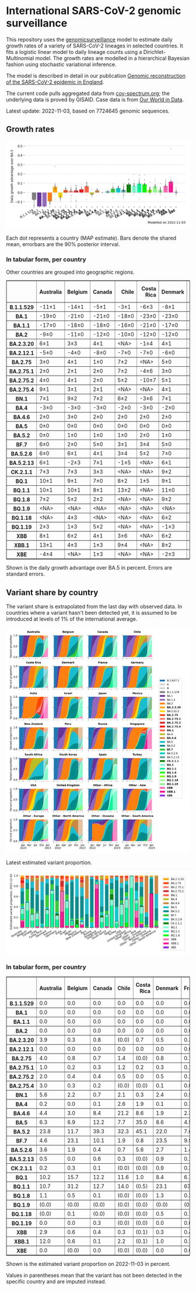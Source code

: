 # International SARS-CoV-2 genomic surveillance

This repository uses the [genomicsurveillance](https://github.com/gerstung-lab/genomicsurveillance) model to estimate daily growth rates of a variety of SARS-CoV-2 lineages in selected countries. It fits a logistic linear model to daily lineage counts using a Dirichlet-Multinomial model. The growth rates are modelled in a hierarchical Bayesian fashion using stochastic variational inference. 

The model is described in detail in our publication [Genomic reconstruction of the SARS-CoV-2 epidemic in England](https://www.nature.com/articles/s41586-021-04069-y).

The current code pulls aggregated data from [cov-spectrum.org](cov-spectrum.org); the underlying data is proved by GISAID. Case data is from [Our World in Data](https://ourworldindata.org/explorers/coronavirus-data-explorer).

Latest update: 2022-11-03, based on 7724645 genomic sequences.

## Growth rates
![Growth rates](plots/growth-rate-latest.png)

Each dot represents a country (MAP estimate). Bars denote the shared mean, errorbars are the 90% posterior interval.

### In tabular form, per country

Other countries are grouped into geographic regions.

<small><table border="1" class="dataframe">
  <thead>
    <tr style="text-align: right;">
      <th></th>
      <th>Australia</th>
      <th>Belgium</th>
      <th>Canada</th>
      <th>Chile</th>
      <th>Costa Rica</th>
      <th>Denmark</th>
      <th>France</th>
      <th>Germany</th>
      <th>India</th>
      <th>Israel</th>
      <th>Japan</th>
      <th>Mexico</th>
      <th>New Zealand</th>
      <th>Other - Africa</th>
      <th>Other - Asia</th>
      <th>Other - Europe</th>
      <th>Other - North America</th>
      <th>Other - Oceania</th>
      <th>Other - South America</th>
      <th>Peru</th>
      <th>Russia</th>
      <th>Singapore</th>
      <th>South Africa</th>
      <th>South Korea</th>
      <th>Spain</th>
      <th>Turkey</th>
      <th>USA</th>
      <th>United Kingdom</th>
    </tr>
  </thead>
  <tbody>
    <tr>
      <th>B.1.1.529</th>
      <td>-11±1</td>
      <td>-14±1</td>
      <td>-5±1</td>
      <td>-3±1</td>
      <td>-6±3</td>
      <td>-8±1</td>
      <td>-7±0</td>
      <td>-6±0</td>
      <td>-4±0</td>
      <td>-5±1</td>
      <td>-3±1</td>
      <td>-4±1</td>
      <td>-9±1</td>
      <td>-7±0</td>
      <td>-5±0</td>
      <td>-14±0</td>
      <td>-19±1</td>
      <td>&lt;NA&gt;</td>
      <td>-11±0</td>
      <td>-5±1</td>
      <td>-13±1</td>
      <td>-4±1</td>
      <td>-9±0</td>
      <td>-2±2</td>
      <td>-3±1</td>
      <td>-15±1</td>
      <td>-4±0</td>
      <td>-13±0</td>
    </tr>
    <tr>
      <th>BA.1</th>
      <td>-19±0</td>
      <td>-21±0</td>
      <td>-21±0</td>
      <td>-18±0</td>
      <td>-23±0</td>
      <td>-23±0</td>
      <td>-17±0</td>
      <td>-20±0</td>
      <td>-12±0</td>
      <td>-23±0</td>
      <td>-21±0</td>
      <td>-18±0</td>
      <td>-23±0</td>
      <td>-15±0</td>
      <td>-12±0</td>
      <td>-19±0</td>
      <td>-20±0</td>
      <td>-3±1</td>
      <td>-18±0</td>
      <td>-22±0</td>
      <td>-17±0</td>
      <td>-14±0</td>
      <td>-15±0</td>
      <td>-20±0</td>
      <td>-19±0</td>
      <td>-23±0</td>
      <td>-20±0</td>
      <td>-23±0</td>
    </tr>
    <tr>
      <th>BA.1.1</th>
      <td>-17±0</td>
      <td>-18±0</td>
      <td>-18±0</td>
      <td>-16±0</td>
      <td>-21±0</td>
      <td>-17±0</td>
      <td>-15±0</td>
      <td>-17±0</td>
      <td>-11±0</td>
      <td>-19±0</td>
      <td>-18±0</td>
      <td>-17±0</td>
      <td>-14±0</td>
      <td>-14±0</td>
      <td>-12±0</td>
      <td>-16±0</td>
      <td>-18±0</td>
      <td>-5±1</td>
      <td>-17±0</td>
      <td>-21±0</td>
      <td>-17±0</td>
      <td>-8±0</td>
      <td>-13±0</td>
      <td>-16±0</td>
      <td>-17±0</td>
      <td>-17±0</td>
      <td>-18±0</td>
      <td>-20±0</td>
    </tr>
    <tr>
      <th>BA.2</th>
      <td>-9±0</td>
      <td>-11±0</td>
      <td>-12±0</td>
      <td>-10±0</td>
      <td>-12±0</td>
      <td>-12±0</td>
      <td>-7±0</td>
      <td>-11±0</td>
      <td>-3±0</td>
      <td>-11±0</td>
      <td>-10±0</td>
      <td>-10±0</td>
      <td>-9±0</td>
      <td>-7±0</td>
      <td>-7±0</td>
      <td>-10±0</td>
      <td>-11±0</td>
      <td>-5±1</td>
      <td>-10±0</td>
      <td>-13±0</td>
      <td>-12±0</td>
      <td>-4±0</td>
      <td>-8±0</td>
      <td>-9±0</td>
      <td>-9±0</td>
      <td>-9±0</td>
      <td>-10±0</td>
      <td>-12±0</td>
    </tr>
    <tr>
      <th>BA.2.3.20</th>
      <td>6±1</td>
      <td>3±3</td>
      <td>4±1</td>
      <td>&lt;NA&gt;</td>
      <td>-1±4</td>
      <td>4±1</td>
      <td>5±2</td>
      <td>8±1</td>
      <td>8±4</td>
      <td>6±1</td>
      <td>9±1</td>
      <td>&lt;NA&gt;</td>
      <td>4±2</td>
      <td>&lt;NA&gt;</td>
      <td>6±1</td>
      <td>10±1</td>
      <td>&lt;NA&gt;</td>
      <td>28±4</td>
      <td>&lt;NA&gt;</td>
      <td>&lt;NA&gt;</td>
      <td>&lt;NA&gt;</td>
      <td>5±1</td>
      <td>&lt;NA&gt;</td>
      <td>8±1</td>
      <td>4±3</td>
      <td>-7±4</td>
      <td>7±1</td>
      <td>6±2</td>
    </tr>
    <tr>
      <th>BA.2.12.1</th>
      <td>-5±0</td>
      <td>-4±0</td>
      <td>-8±0</td>
      <td>-7±0</td>
      <td>-7±0</td>
      <td>-6±0</td>
      <td>-3±0</td>
      <td>-4±0</td>
      <td>-4±0</td>
      <td>-6±0</td>
      <td>-7±0</td>
      <td>-7±0</td>
      <td>-6±0</td>
      <td>-5±0</td>
      <td>-4±0</td>
      <td>-4±0</td>
      <td>-7±0</td>
      <td>-3±2</td>
      <td>-6±0</td>
      <td>-9±0</td>
      <td>-6±2</td>
      <td>-2±0</td>
      <td>-1±1</td>
      <td>-5±0</td>
      <td>-4±0</td>
      <td>-5±1</td>
      <td>-7±0</td>
      <td>-5±0</td>
    </tr>
    <tr>
      <th>BA.2.75</th>
      <td>3±0</td>
      <td>4±1</td>
      <td>1±0</td>
      <td>7±2</td>
      <td>&lt;NA&gt;</td>
      <td>5±0</td>
      <td>5±0</td>
      <td>4±0</td>
      <td>4±0</td>
      <td>4±0</td>
      <td>2±0</td>
      <td>0±5</td>
      <td>2±1</td>
      <td>4±2</td>
      <td>4±0</td>
      <td>5±0</td>
      <td>-14±8</td>
      <td>&lt;NA&gt;</td>
      <td>3±2</td>
      <td>1±1</td>
      <td>0±1</td>
      <td>4±0</td>
      <td>0±2</td>
      <td>3±0</td>
      <td>5±1</td>
      <td>4±1</td>
      <td>3±0</td>
      <td>4±0</td>
    </tr>
    <tr>
      <th>BA.2.75.1</th>
      <td>2±0</td>
      <td>2±1</td>
      <td>2±0</td>
      <td>7±2</td>
      <td>-4±6</td>
      <td>3±0</td>
      <td>3±1</td>
      <td>4±0</td>
      <td>5±0</td>
      <td>3±0</td>
      <td>2±1</td>
      <td>&lt;NA&gt;</td>
      <td>2±1</td>
      <td>3±3</td>
      <td>3±0</td>
      <td>3±0</td>
      <td>-7±6</td>
      <td>&lt;NA&gt;</td>
      <td>&lt;NA&gt;</td>
      <td>-9±7</td>
      <td>6±1</td>
      <td>3±0</td>
      <td>-3±5</td>
      <td>4±1</td>
      <td>2±1</td>
      <td>&lt;NA&gt;</td>
      <td>3±0</td>
      <td>3±0</td>
    </tr>
    <tr>
      <th>BA.2.75.2</th>
      <td>4±0</td>
      <td>4±1</td>
      <td>2±0</td>
      <td>5±2</td>
      <td>-10±7</td>
      <td>5±1</td>
      <td>4±1</td>
      <td>4±1</td>
      <td>8±0</td>
      <td>4±1</td>
      <td>5±1</td>
      <td>&lt;NA&gt;</td>
      <td>4±1</td>
      <td>6±6</td>
      <td>7±1</td>
      <td>5±0</td>
      <td>&lt;NA&gt;</td>
      <td>&lt;NA&gt;</td>
      <td>-9±7</td>
      <td>-14±7</td>
      <td>1±4</td>
      <td>4±0</td>
      <td>-8±7</td>
      <td>4±1</td>
      <td>7±2</td>
      <td>1±4</td>
      <td>5±0</td>
      <td>5±0</td>
    </tr>
    <tr>
      <th>BA.2.75.4</th>
      <td>9±1</td>
      <td>3±1</td>
      <td>2±1</td>
      <td>&lt;NA&gt;</td>
      <td>&lt;NA&gt;</td>
      <td>4±1</td>
      <td>3±2</td>
      <td>3±1</td>
      <td>6±0</td>
      <td>1±3</td>
      <td>0±2</td>
      <td>&lt;NA&gt;</td>
      <td>&lt;NA&gt;</td>
      <td>&lt;NA&gt;</td>
      <td>6±2</td>
      <td>5±1</td>
      <td>&lt;NA&gt;</td>
      <td>&lt;NA&gt;</td>
      <td>&lt;NA&gt;</td>
      <td>&lt;NA&gt;</td>
      <td>&lt;NA&gt;</td>
      <td>1±2</td>
      <td>-1±4</td>
      <td>2±2</td>
      <td>3±5</td>
      <td>&lt;NA&gt;</td>
      <td>5±1</td>
      <td>4±1</td>
    </tr>
    <tr>
      <th>BN.1</th>
      <td>7±1</td>
      <td>9±2</td>
      <td>7±2</td>
      <td>6±2</td>
      <td>-3±6</td>
      <td>7±1</td>
      <td>8±2</td>
      <td>8±1</td>
      <td>10±1</td>
      <td>9±1</td>
      <td>10±1</td>
      <td>&lt;NA&gt;</td>
      <td>4±2</td>
      <td>&lt;NA&gt;</td>
      <td>11±1</td>
      <td>11±1</td>
      <td>&lt;NA&gt;</td>
      <td>&lt;NA&gt;</td>
      <td>&lt;NA&gt;</td>
      <td>&lt;NA&gt;</td>
      <td>6±5</td>
      <td>7±1</td>
      <td>&lt;NA&gt;</td>
      <td>9±1</td>
      <td>3±4</td>
      <td>-8±6</td>
      <td>11±1</td>
      <td>7±1</td>
    </tr>
    <tr>
      <th>BA.4</th>
      <td>-3±0</td>
      <td>-3±0</td>
      <td>-3±0</td>
      <td>-2±0</td>
      <td>-3±0</td>
      <td>-2±0</td>
      <td>-1±0</td>
      <td>-2±0</td>
      <td>-2±0</td>
      <td>-2±0</td>
      <td>-3±0</td>
      <td>-2±0</td>
      <td>-3±0</td>
      <td>-3±0</td>
      <td>-2±0</td>
      <td>-2±0</td>
      <td>-2±0</td>
      <td>4±3</td>
      <td>-2±0</td>
      <td>-3±0</td>
      <td>-5±1</td>
      <td>-2±0</td>
      <td>-2±0</td>
      <td>-3±0</td>
      <td>-1±0</td>
      <td>-2±1</td>
      <td>-2±0</td>
      <td>-2±0</td>
    </tr>
    <tr>
      <th>BA.4.6</th>
      <td>2±0</td>
      <td>3±0</td>
      <td>2±0</td>
      <td>2±0</td>
      <td>2±0</td>
      <td>2±0</td>
      <td>3±0</td>
      <td>3±0</td>
      <td>4±1</td>
      <td>3±0</td>
      <td>1±0</td>
      <td>3±0</td>
      <td>2±0</td>
      <td>0±0</td>
      <td>4±0</td>
      <td>3±0</td>
      <td>3±0</td>
      <td>&lt;NA&gt;</td>
      <td>2±0</td>
      <td>3±0</td>
      <td>0±1</td>
      <td>3±1</td>
      <td>0±0</td>
      <td>1±0</td>
      <td>3±0</td>
      <td>1±1</td>
      <td>2±0</td>
      <td>2±0</td>
    </tr>
    <tr>
      <th>BA.5</th>
      <td>0±0</td>
      <td>0±0</td>
      <td>0±0</td>
      <td>0±0</td>
      <td>0±0</td>
      <td>0±0</td>
      <td>0±0</td>
      <td>0±0</td>
      <td>0±0</td>
      <td>0±0</td>
      <td>0±0</td>
      <td>0±0</td>
      <td>0±0</td>
      <td>0±0</td>
      <td>0±0</td>
      <td>0±0</td>
      <td>0±0</td>
      <td>0±0</td>
      <td>0±0</td>
      <td>0±0</td>
      <td>0±0</td>
      <td>0±0</td>
      <td>0±0</td>
      <td>0±0</td>
      <td>0±0</td>
      <td>0±0</td>
      <td>0±0</td>
      <td>0±0</td>
    </tr>
    <tr>
      <th>BA.5.2</th>
      <td>0±0</td>
      <td>1±0</td>
      <td>1±0</td>
      <td>1±0</td>
      <td>2±0</td>
      <td>1±0</td>
      <td>1±0</td>
      <td>2±0</td>
      <td>1±0</td>
      <td>1±0</td>
      <td>1±0</td>
      <td>1±0</td>
      <td>0±0</td>
      <td>0±0</td>
      <td>1±0</td>
      <td>1±0</td>
      <td>0±0</td>
      <td>2±1</td>
      <td>0±0</td>
      <td>1±0</td>
      <td>2±0</td>
      <td>1±0</td>
      <td>-1±0</td>
      <td>2±0</td>
      <td>1±0</td>
      <td>1±0</td>
      <td>1±0</td>
      <td>1±0</td>
    </tr>
    <tr>
      <th>BF.7</th>
      <td>6±0</td>
      <td>2±0</td>
      <td>5±0</td>
      <td>3±1</td>
      <td>3±4</td>
      <td>5±0</td>
      <td>5±0</td>
      <td>5±0</td>
      <td>-6±5</td>
      <td>5±0</td>
      <td>5±0</td>
      <td>3±2</td>
      <td>4±1</td>
      <td>5±1</td>
      <td>7±1</td>
      <td>4±0</td>
      <td>5±2</td>
      <td>&lt;NA&gt;</td>
      <td>4±0</td>
      <td>4±2</td>
      <td>5±1</td>
      <td>2±7</td>
      <td>2±2</td>
      <td>9±1</td>
      <td>5±0</td>
      <td>-1±4</td>
      <td>5±0</td>
      <td>5±0</td>
    </tr>
    <tr>
      <th>BA.5.2.6</th>
      <td>6±0</td>
      <td>6±1</td>
      <td>4±1</td>
      <td>3±4</td>
      <td>5±2</td>
      <td>7±0</td>
      <td>6±0</td>
      <td>6±0</td>
      <td>4±1</td>
      <td>5±1</td>
      <td>5±0</td>
      <td>&lt;NA&gt;</td>
      <td>5±3</td>
      <td>4±1</td>
      <td>6±0</td>
      <td>5±0</td>
      <td>&lt;NA&gt;</td>
      <td>&lt;NA&gt;</td>
      <td>-1±5</td>
      <td>&lt;NA&gt;</td>
      <td>7±1</td>
      <td>7±1</td>
      <td>2±0</td>
      <td>6±1</td>
      <td>5±2</td>
      <td>6±1</td>
      <td>4±0</td>
      <td>6±0</td>
    </tr>
    <tr>
      <th>BA.5.2.13</th>
      <td>6±1</td>
      <td>-2±3</td>
      <td>7±1</td>
      <td>-1±5</td>
      <td>&lt;NA&gt;</td>
      <td>6±1</td>
      <td>5±1</td>
      <td>7±1</td>
      <td>-3±3</td>
      <td>7±3</td>
      <td>-7±4</td>
      <td>-3±6</td>
      <td>&lt;NA&gt;</td>
      <td>&lt;NA&gt;</td>
      <td>8±1</td>
      <td>4±1</td>
      <td>&lt;NA&gt;</td>
      <td>&lt;NA&gt;</td>
      <td>&lt;NA&gt;</td>
      <td>&lt;NA&gt;</td>
      <td>&lt;NA&gt;</td>
      <td>9±5</td>
      <td>-3±5</td>
      <td>&lt;NA&gt;</td>
      <td>6±2</td>
      <td>-5±5</td>
      <td>5±1</td>
      <td>5±0</td>
    </tr>
    <tr>
      <th>CK.2.1.1</th>
      <td>7±3</td>
      <td>7±3</td>
      <td>3±3</td>
      <td>&lt;NA&gt;</td>
      <td>&lt;NA&gt;</td>
      <td>9±2</td>
      <td>14±3</td>
      <td>10±1</td>
      <td>&lt;NA&gt;</td>
      <td>5±3</td>
      <td>9±3</td>
      <td>8±2</td>
      <td>&lt;NA&gt;</td>
      <td>&lt;NA&gt;</td>
      <td>&lt;NA&gt;</td>
      <td>14±2</td>
      <td>&lt;NA&gt;</td>
      <td>&lt;NA&gt;</td>
      <td>&lt;NA&gt;</td>
      <td>&lt;NA&gt;</td>
      <td>&lt;NA&gt;</td>
      <td>&lt;NA&gt;</td>
      <td>9±3</td>
      <td>&lt;NA&gt;</td>
      <td>14±2</td>
      <td>&lt;NA&gt;</td>
      <td>8±2</td>
      <td>4±3</td>
    </tr>
    <tr>
      <th>BQ.1</th>
      <td>10±1</td>
      <td>9±1</td>
      <td>7±0</td>
      <td>8±2</td>
      <td>1±5</td>
      <td>9±1</td>
      <td>8±0</td>
      <td>8±1</td>
      <td>3±8</td>
      <td>9±1</td>
      <td>8±2</td>
      <td>&lt;NA&gt;</td>
      <td>4±2</td>
      <td>10±1</td>
      <td>13±2</td>
      <td>9±0</td>
      <td>-2±5</td>
      <td>&lt;NA&gt;</td>
      <td>0±3</td>
      <td>&lt;NA&gt;</td>
      <td>&lt;NA&gt;</td>
      <td>19±3</td>
      <td>4±2</td>
      <td>8±1</td>
      <td>9±1</td>
      <td>0±4</td>
      <td>9±0</td>
      <td>8±0</td>
    </tr>
    <tr>
      <th>BQ.1.1</th>
      <td>10±1</td>
      <td>10±1</td>
      <td>8±1</td>
      <td>13±2</td>
      <td>&lt;NA&gt;</td>
      <td>11±0</td>
      <td>9±0</td>
      <td>11±1</td>
      <td>&lt;NA&gt;</td>
      <td>11±1</td>
      <td>13±1</td>
      <td>-1±6</td>
      <td>3±7</td>
      <td>13±1</td>
      <td>18±2</td>
      <td>11±0</td>
      <td>-7±8</td>
      <td>&lt;NA&gt;</td>
      <td>5±6</td>
      <td>&lt;NA&gt;</td>
      <td>&lt;NA&gt;</td>
      <td>19±4</td>
      <td>7±3</td>
      <td>15±2</td>
      <td>13±1</td>
      <td>4±3</td>
      <td>11±0</td>
      <td>9±0</td>
    </tr>
    <tr>
      <th>BQ.1.8</th>
      <td>7±2</td>
      <td>5±2</td>
      <td>2±2</td>
      <td>&lt;NA&gt;</td>
      <td>&lt;NA&gt;</td>
      <td>9±2</td>
      <td>14±4</td>
      <td>9±1</td>
      <td>&lt;NA&gt;</td>
      <td>4±3</td>
      <td>&lt;NA&gt;</td>
      <td>7±3</td>
      <td>&lt;NA&gt;</td>
      <td>&lt;NA&gt;</td>
      <td>&lt;NA&gt;</td>
      <td>7±1</td>
      <td>&lt;NA&gt;</td>
      <td>&lt;NA&gt;</td>
      <td>&lt;NA&gt;</td>
      <td>&lt;NA&gt;</td>
      <td>&lt;NA&gt;</td>
      <td>19±3</td>
      <td>&lt;NA&gt;</td>
      <td>&lt;NA&gt;</td>
      <td>13±3</td>
      <td>&lt;NA&gt;</td>
      <td>7±2</td>
      <td>10±1</td>
    </tr>
    <tr>
      <th>BQ.1.9</th>
      <td>&lt;NA&gt;</td>
      <td>&lt;NA&gt;</td>
      <td>&lt;NA&gt;</td>
      <td>&lt;NA&gt;</td>
      <td>&lt;NA&gt;</td>
      <td>&lt;NA&gt;</td>
      <td>&lt;NA&gt;</td>
      <td>&lt;NA&gt;</td>
      <td>&lt;NA&gt;</td>
      <td>-2±3</td>
      <td>&lt;NA&gt;</td>
      <td>&lt;NA&gt;</td>
      <td>&lt;NA&gt;</td>
      <td>&lt;NA&gt;</td>
      <td>&lt;NA&gt;</td>
      <td>11±1</td>
      <td>&lt;NA&gt;</td>
      <td>&lt;NA&gt;</td>
      <td>&lt;NA&gt;</td>
      <td>&lt;NA&gt;</td>
      <td>&lt;NA&gt;</td>
      <td>&lt;NA&gt;</td>
      <td>&lt;NA&gt;</td>
      <td>&lt;NA&gt;</td>
      <td>&lt;NA&gt;</td>
      <td>&lt;NA&gt;</td>
      <td>-1±2</td>
      <td>&lt;NA&gt;</td>
    </tr>
    <tr>
      <th>BQ.1.18</th>
      <td>&lt;NA&gt;</td>
      <td>4±3</td>
      <td>&lt;NA&gt;</td>
      <td>&lt;NA&gt;</td>
      <td>&lt;NA&gt;</td>
      <td>6±2</td>
      <td>12±2</td>
      <td>9±2</td>
      <td>&lt;NA&gt;</td>
      <td>2±3</td>
      <td>6±3</td>
      <td>&lt;NA&gt;</td>
      <td>&lt;NA&gt;</td>
      <td>15±2</td>
      <td>&lt;NA&gt;</td>
      <td>8±2</td>
      <td>&lt;NA&gt;</td>
      <td>&lt;NA&gt;</td>
      <td>&lt;NA&gt;</td>
      <td>&lt;NA&gt;</td>
      <td>&lt;NA&gt;</td>
      <td>&lt;NA&gt;</td>
      <td>&lt;NA&gt;</td>
      <td>&lt;NA&gt;</td>
      <td>&lt;NA&gt;</td>
      <td>&lt;NA&gt;</td>
      <td>5±2</td>
      <td>-2±3</td>
    </tr>
    <tr>
      <th>BQ.1.19</th>
      <td>2±3</td>
      <td>1±3</td>
      <td>5±2</td>
      <td>&lt;NA&gt;</td>
      <td>&lt;NA&gt;</td>
      <td>-1±3</td>
      <td>10±3</td>
      <td>&lt;NA&gt;</td>
      <td>&lt;NA&gt;</td>
      <td>&lt;NA&gt;</td>
      <td>1±3</td>
      <td>&lt;NA&gt;</td>
      <td>&lt;NA&gt;</td>
      <td>&lt;NA&gt;</td>
      <td>&lt;NA&gt;</td>
      <td>5±2</td>
      <td>&lt;NA&gt;</td>
      <td>&lt;NA&gt;</td>
      <td>&lt;NA&gt;</td>
      <td>&lt;NA&gt;</td>
      <td>&lt;NA&gt;</td>
      <td>&lt;NA&gt;</td>
      <td>&lt;NA&gt;</td>
      <td>&lt;NA&gt;</td>
      <td>6±3</td>
      <td>&lt;NA&gt;</td>
      <td>0±3</td>
      <td>-3±3</td>
    </tr>
    <tr>
      <th>XBB</th>
      <td>8±1</td>
      <td>6±2</td>
      <td>4±1</td>
      <td>3±6</td>
      <td>&lt;NA&gt;</td>
      <td>6±2</td>
      <td>12±3</td>
      <td>5±2</td>
      <td>11±0</td>
      <td>10±2</td>
      <td>8±2</td>
      <td>&lt;NA&gt;</td>
      <td>5±4</td>
      <td>&lt;NA&gt;</td>
      <td>14±1</td>
      <td>12±1</td>
      <td>&lt;NA&gt;</td>
      <td>&lt;NA&gt;</td>
      <td>&lt;NA&gt;</td>
      <td>&lt;NA&gt;</td>
      <td>&lt;NA&gt;</td>
      <td>9±1</td>
      <td>-5±8</td>
      <td>4±4</td>
      <td>&lt;NA&gt;</td>
      <td>&lt;NA&gt;</td>
      <td>8±1</td>
      <td>7±1</td>
    </tr>
    <tr>
      <th>XBB.1</th>
      <td>13±1</td>
      <td>4±3</td>
      <td>1±3</td>
      <td>9±4</td>
      <td>&lt;NA&gt;</td>
      <td>8±2</td>
      <td>12±4</td>
      <td>9±2</td>
      <td>16±1</td>
      <td>10±2</td>
      <td>12±3</td>
      <td>&lt;NA&gt;</td>
      <td>9±4</td>
      <td>&lt;NA&gt;</td>
      <td>10±1</td>
      <td>14±2</td>
      <td>&lt;NA&gt;</td>
      <td>47±3</td>
      <td>5±4</td>
      <td>&lt;NA&gt;</td>
      <td>&lt;NA&gt;</td>
      <td>11±0</td>
      <td>&lt;NA&gt;</td>
      <td>9±3</td>
      <td>&lt;NA&gt;</td>
      <td>&lt;NA&gt;</td>
      <td>11±1</td>
      <td>10±2</td>
    </tr>
    <tr>
      <th>XBE</th>
      <td>-4±4</td>
      <td>&lt;NA&gt;</td>
      <td>1±3</td>
      <td>&lt;NA&gt;</td>
      <td>&lt;NA&gt;</td>
      <td>-2±3</td>
      <td>-1±2</td>
      <td>1±2</td>
      <td>-1±1</td>
      <td>-2±4</td>
      <td>&lt;NA&gt;</td>
      <td>&lt;NA&gt;</td>
      <td>&lt;NA&gt;</td>
      <td>&lt;NA&gt;</td>
      <td>-2±2</td>
      <td>5±0</td>
      <td>&lt;NA&gt;</td>
      <td>&lt;NA&gt;</td>
      <td>&lt;NA&gt;</td>
      <td>&lt;NA&gt;</td>
      <td>&lt;NA&gt;</td>
      <td>&lt;NA&gt;</td>
      <td>&lt;NA&gt;</td>
      <td>3±0</td>
      <td>&lt;NA&gt;</td>
      <td>&lt;NA&gt;</td>
      <td>4±1</td>
      <td>3±1</td>
    </tr>
  </tbody>
</table></small>

Shown is the daily growth advantage over BA.5 in percent. Errors are standard errors.

## Variant share by country

The variant share is extrapolated from the last day with observed data. In countries where a variant hasn't been detected yet, it is assumed to be introduced at levels of 1% of the international average. 

![Variant share by country](plots/variant-share-latest.png)

Latest estimated variant proportion.

![Variant share by country](plots/variant-share-bar.png)

### In tabular form, per country

<small><table border="1" class="dataframe">
  <thead>
    <tr style="text-align: right;">
      <th></th>
      <th>Australia</th>
      <th>Belgium</th>
      <th>Canada</th>
      <th>Chile</th>
      <th>Costa Rica</th>
      <th>Denmark</th>
      <th>France</th>
      <th>Germany</th>
      <th>India</th>
      <th>Israel</th>
      <th>Japan</th>
      <th>Mexico</th>
      <th>New Zealand</th>
      <th>Peru</th>
      <th>Russia</th>
      <th>Singapore</th>
      <th>South Africa</th>
      <th>South Korea</th>
      <th>Spain</th>
      <th>Turkey</th>
      <th>USA</th>
      <th>United Kingdom</th>
      <th>Other - Africa</th>
      <th>Other - Asia</th>
      <th>Other - Europe</th>
      <th>Other - North America</th>
      <th>Other - Oceania</th>
      <th>Other - South America</th>
    </tr>
  </thead>
  <tbody>
    <tr>
      <th>B.1.1.529</th>
      <td>0.0</td>
      <td>0.0</td>
      <td>0.0</td>
      <td>0.0</td>
      <td>0.0</td>
      <td>0.0</td>
      <td>0.0</td>
      <td>0.0</td>
      <td>0.0</td>
      <td>0.0</td>
      <td>0.0</td>
      <td>0.0</td>
      <td>0.0</td>
      <td>0.0</td>
      <td>0.0</td>
      <td>0.0</td>
      <td>0.0</td>
      <td>0.0</td>
      <td>0.0</td>
      <td>0.0</td>
      <td>0.0</td>
      <td>0.0</td>
      <td>0.0</td>
      <td>0.0</td>
      <td>0.0</td>
      <td>0.0</td>
      <td>(0.0)</td>
      <td>0.0</td>
    </tr>
    <tr>
      <th>BA.1</th>
      <td>0.0</td>
      <td>0.0</td>
      <td>0.0</td>
      <td>0.0</td>
      <td>0.0</td>
      <td>0.0</td>
      <td>0.0</td>
      <td>0.0</td>
      <td>0.0</td>
      <td>0.0</td>
      <td>0.0</td>
      <td>0.0</td>
      <td>0.0</td>
      <td>0.0</td>
      <td>0.0</td>
      <td>0.0</td>
      <td>0.0</td>
      <td>0.0</td>
      <td>0.0</td>
      <td>0.0</td>
      <td>0.0</td>
      <td>0.0</td>
      <td>0.0</td>
      <td>0.0</td>
      <td>0.0</td>
      <td>0.0</td>
      <td>0.0</td>
      <td>0.0</td>
    </tr>
    <tr>
      <th>BA.1.1</th>
      <td>0.0</td>
      <td>0.0</td>
      <td>0.0</td>
      <td>0.0</td>
      <td>0.0</td>
      <td>0.0</td>
      <td>0.0</td>
      <td>0.0</td>
      <td>0.0</td>
      <td>0.0</td>
      <td>0.0</td>
      <td>0.0</td>
      <td>0.0</td>
      <td>0.0</td>
      <td>0.0</td>
      <td>0.0</td>
      <td>0.0</td>
      <td>0.0</td>
      <td>0.0</td>
      <td>0.0</td>
      <td>0.0</td>
      <td>0.0</td>
      <td>0.0</td>
      <td>0.0</td>
      <td>0.0</td>
      <td>0.0</td>
      <td>0.0</td>
      <td>0.0</td>
    </tr>
    <tr>
      <th>BA.2</th>
      <td>0.0</td>
      <td>0.0</td>
      <td>0.0</td>
      <td>0.0</td>
      <td>0.0</td>
      <td>0.0</td>
      <td>0.0</td>
      <td>0.0</td>
      <td>0.0</td>
      <td>0.0</td>
      <td>0.0</td>
      <td>0.0</td>
      <td>0.0</td>
      <td>0.0</td>
      <td>0.0</td>
      <td>0.0</td>
      <td>0.0</td>
      <td>0.0</td>
      <td>0.0</td>
      <td>0.0</td>
      <td>0.0</td>
      <td>0.0</td>
      <td>0.0</td>
      <td>0.0</td>
      <td>0.0</td>
      <td>0.0</td>
      <td>0.0</td>
      <td>0.0</td>
    </tr>
    <tr>
      <th>BA.2.3.20</th>
      <td>3.9</td>
      <td>0.3</td>
      <td>0.8</td>
      <td>(0.0)</td>
      <td>0.7</td>
      <td>0.5</td>
      <td>0.3</td>
      <td>0.8</td>
      <td>0.2</td>
      <td>1.4</td>
      <td>3.5</td>
      <td>(0.0)</td>
      <td>3.1</td>
      <td>(0.0)</td>
      <td>(0.0)</td>
      <td>1.1</td>
      <td>(0.0)</td>
      <td>6.4</td>
      <td>0.1</td>
      <td>0.1</td>
      <td>1.1</td>
      <td>0.3</td>
      <td>(0.0)</td>
      <td>0.3</td>
      <td>2.8</td>
      <td>(0.0)</td>
      <td>2.3</td>
      <td>(0.0)</td>
    </tr>
    <tr>
      <th>BA.2.12.1</th>
      <td>0.0</td>
      <td>0.0</td>
      <td>0.0</td>
      <td>0.0</td>
      <td>0.0</td>
      <td>0.0</td>
      <td>0.0</td>
      <td>0.0</td>
      <td>0.0</td>
      <td>0.0</td>
      <td>0.0</td>
      <td>0.0</td>
      <td>0.0</td>
      <td>0.0</td>
      <td>0.0</td>
      <td>0.0</td>
      <td>0.0</td>
      <td>0.0</td>
      <td>0.0</td>
      <td>0.0</td>
      <td>0.0</td>
      <td>0.0</td>
      <td>0.0</td>
      <td>0.0</td>
      <td>0.0</td>
      <td>0.0</td>
      <td>0.0</td>
      <td>0.0</td>
    </tr>
    <tr>
      <th>BA.2.75</th>
      <td>4.0</td>
      <td>0.8</td>
      <td>0.7</td>
      <td>1.4</td>
      <td>(0.0)</td>
      <td>0.8</td>
      <td>0.7</td>
      <td>0.6</td>
      <td>6.0</td>
      <td>1.7</td>
      <td>0.4</td>
      <td>0.5</td>
      <td>4.2</td>
      <td>0.2</td>
      <td>0.1</td>
      <td>2.4</td>
      <td>0.5</td>
      <td>1.0</td>
      <td>0.7</td>
      <td>1.6</td>
      <td>0.9</td>
      <td>1.6</td>
      <td>0.0</td>
      <td>1.9</td>
      <td>1.5</td>
      <td>0.0</td>
      <td>(0.0)</td>
      <td>0.5</td>
    </tr>
    <tr>
      <th>BA.2.75.1</th>
      <td>1.0</td>
      <td>0.2</td>
      <td>0.3</td>
      <td>1.2</td>
      <td>0.2</td>
      <td>0.3</td>
      <td>0.1</td>
      <td>0.3</td>
      <td>4.2</td>
      <td>0.3</td>
      <td>0.1</td>
      <td>(0.0)</td>
      <td>1.0</td>
      <td>0.1</td>
      <td>1.5</td>
      <td>1.3</td>
      <td>0.2</td>
      <td>0.7</td>
      <td>0.1</td>
      <td>(0.0)</td>
      <td>0.2</td>
      <td>0.4</td>
      <td>0.0</td>
      <td>0.7</td>
      <td>0.4</td>
      <td>0.3</td>
      <td>(0.0)</td>
      <td>(0.0)</td>
    </tr>
    <tr>
      <th>BA.2.75.2</th>
      <td>2.0</td>
      <td>0.4</td>
      <td>0.4</td>
      <td>0.5</td>
      <td>0.0</td>
      <td>0.5</td>
      <td>0.2</td>
      <td>0.3</td>
      <td>9.2</td>
      <td>0.8</td>
      <td>0.6</td>
      <td>(0.0)</td>
      <td>4.1</td>
      <td>0.0</td>
      <td>0.1</td>
      <td>0.7</td>
      <td>0.0</td>
      <td>0.7</td>
      <td>0.5</td>
      <td>0.2</td>
      <td>0.8</td>
      <td>1.2</td>
      <td>0.0</td>
      <td>1.5</td>
      <td>0.5</td>
      <td>(0.0)</td>
      <td>(0.0)</td>
      <td>0.0</td>
    </tr>
    <tr>
      <th>BA.2.75.4</th>
      <td>3.0</td>
      <td>0.3</td>
      <td>0.2</td>
      <td>(0.0)</td>
      <td>(0.0)</td>
      <td>0.1</td>
      <td>0.0</td>
      <td>0.1</td>
      <td>1.4</td>
      <td>0.2</td>
      <td>0.0</td>
      <td>(0.0)</td>
      <td>(0.0)</td>
      <td>(0.0)</td>
      <td>(0.0)</td>
      <td>0.0</td>
      <td>0.3</td>
      <td>0.1</td>
      <td>0.1</td>
      <td>(0.0)</td>
      <td>0.2</td>
      <td>0.2</td>
      <td>(0.0)</td>
      <td>0.1</td>
      <td>0.6</td>
      <td>(0.0)</td>
      <td>(0.0)</td>
      <td>(0.0)</td>
    </tr>
    <tr>
      <th>BN.1</th>
      <td>5.6</td>
      <td>2.2</td>
      <td>0.7</td>
      <td>2.1</td>
      <td>0.3</td>
      <td>2.4</td>
      <td>0.5</td>
      <td>2.2</td>
      <td>8.6</td>
      <td>5.7</td>
      <td>3.8</td>
      <td>(0.1)</td>
      <td>2.4</td>
      <td>(0.1)</td>
      <td>1.1</td>
      <td>2.4</td>
      <td>(0.1)</td>
      <td>7.3</td>
      <td>0.3</td>
      <td>0.1</td>
      <td>1.9</td>
      <td>3.5</td>
      <td>(0.0)</td>
      <td>7.6</td>
      <td>4.8</td>
      <td>(0.1)</td>
      <td>(0.0)</td>
      <td>(0.1)</td>
    </tr>
    <tr>
      <th>BA.4</th>
      <td>0.2</td>
      <td>0.0</td>
      <td>0.1</td>
      <td>2.6</td>
      <td>1.9</td>
      <td>0.1</td>
      <td>0.1</td>
      <td>0.1</td>
      <td>0.0</td>
      <td>0.2</td>
      <td>0.0</td>
      <td>1.0</td>
      <td>0.3</td>
      <td>0.6</td>
      <td>0.0</td>
      <td>0.0</td>
      <td>4.9</td>
      <td>0.0</td>
      <td>0.1</td>
      <td>0.0</td>
      <td>0.2</td>
      <td>0.1</td>
      <td>0.0</td>
      <td>0.0</td>
      <td>0.1</td>
      <td>0.4</td>
      <td>0.2</td>
      <td>1.0</td>
    </tr>
    <tr>
      <th>BA.4.6</th>
      <td>4.4</td>
      <td>3.0</td>
      <td>8.4</td>
      <td>21.2</td>
      <td>8.6</td>
      <td>1.9</td>
      <td>2.3</td>
      <td>1.7</td>
      <td>0.0</td>
      <td>1.7</td>
      <td>0.2</td>
      <td>4.3</td>
      <td>7.9</td>
      <td>43.1</td>
      <td>0.1</td>
      <td>0.1</td>
      <td>3.1</td>
      <td>0.2</td>
      <td>3.9</td>
      <td>0.2</td>
      <td>8.7</td>
      <td>3.1</td>
      <td>0.0</td>
      <td>0.9</td>
      <td>2.3</td>
      <td>70.1</td>
      <td>(0.0)</td>
      <td>33.3</td>
    </tr>
    <tr>
      <th>BA.5</th>
      <td>6.3</td>
      <td>6.9</td>
      <td>12.2</td>
      <td>7.7</td>
      <td>35.0</td>
      <td>8.6</td>
      <td>4.5</td>
      <td>13.3</td>
      <td>0.0</td>
      <td>4.9</td>
      <td>4.0</td>
      <td>34.6</td>
      <td>16.2</td>
      <td>29.8</td>
      <td>3.8</td>
      <td>0.2</td>
      <td>50.0</td>
      <td>1.9</td>
      <td>8.5</td>
      <td>6.7</td>
      <td>9.6</td>
      <td>6.9</td>
      <td>0.1</td>
      <td>0.9</td>
      <td>9.0</td>
      <td>8.3</td>
      <td>3.8</td>
      <td>28.0</td>
    </tr>
    <tr>
      <th>BA.5.2</th>
      <td>23.8</td>
      <td>11.7</td>
      <td>39.3</td>
      <td>32.3</td>
      <td>45.1</td>
      <td>22.0</td>
      <td>7.6</td>
      <td>28.9</td>
      <td>0.2</td>
      <td>19.6</td>
      <td>70.0</td>
      <td>42.4</td>
      <td>42.2</td>
      <td>23.8</td>
      <td>73.1</td>
      <td>2.6</td>
      <td>10.7</td>
      <td>49.6</td>
      <td>11.5</td>
      <td>51.0</td>
      <td>24.1</td>
      <td>14.9</td>
      <td>0.1</td>
      <td>14.9</td>
      <td>18.7</td>
      <td>15.2</td>
      <td>27.9</td>
      <td>23.4</td>
    </tr>
    <tr>
      <th>BF.7</th>
      <td>4.6</td>
      <td>23.1</td>
      <td>10.1</td>
      <td>1.9</td>
      <td>0.8</td>
      <td>23.5</td>
      <td>9.9</td>
      <td>22.0</td>
      <td>0.0</td>
      <td>9.9</td>
      <td>2.1</td>
      <td>1.6</td>
      <td>3.1</td>
      <td>1.5</td>
      <td>10.2</td>
      <td>0.0</td>
      <td>1.2</td>
      <td>5.4</td>
      <td>9.1</td>
      <td>0.9</td>
      <td>5.2</td>
      <td>8.0</td>
      <td>0.2</td>
      <td>0.5</td>
      <td>15.2</td>
      <td>3.6</td>
      <td>(0.1)</td>
      <td>10.0</td>
    </tr>
    <tr>
      <th>BA.5.2.6</th>
      <td>3.6</td>
      <td>1.9</td>
      <td>0.4</td>
      <td>0.7</td>
      <td>5.6</td>
      <td>2.7</td>
      <td>1.4</td>
      <td>2.0</td>
      <td>0.0</td>
      <td>1.5</td>
      <td>1.8</td>
      <td>(0.1)</td>
      <td>3.9</td>
      <td>(0.1)</td>
      <td>9.3</td>
      <td>1.8</td>
      <td>5.2</td>
      <td>1.5</td>
      <td>0.5</td>
      <td>26.6</td>
      <td>1.1</td>
      <td>2.6</td>
      <td>0.1</td>
      <td>16.7</td>
      <td>1.6</td>
      <td>(0.1)</td>
      <td>(0.0)</td>
      <td>0.3</td>
    </tr>
    <tr>
      <th>BA.5.2.13</th>
      <td>0.5</td>
      <td>0.0</td>
      <td>0.6</td>
      <td>0.3</td>
      <td>(0.0)</td>
      <td>0.9</td>
      <td>0.1</td>
      <td>0.4</td>
      <td>0.0</td>
      <td>0.3</td>
      <td>0.0</td>
      <td>0.6</td>
      <td>(0.0)</td>
      <td>(0.0)</td>
      <td>(0.0)</td>
      <td>0.1</td>
      <td>0.3</td>
      <td>(0.0)</td>
      <td>0.4</td>
      <td>0.1</td>
      <td>0.2</td>
      <td>2.3</td>
      <td>(0.0)</td>
      <td>0.7</td>
      <td>0.2</td>
      <td>(0.0)</td>
      <td>(0.0)</td>
      <td>(0.0)</td>
    </tr>
    <tr>
      <th>CK.2.1.1</th>
      <td>0.2</td>
      <td>0.3</td>
      <td>0.1</td>
      <td>(0.0)</td>
      <td>(0.0)</td>
      <td>0.9</td>
      <td>0.3</td>
      <td>3.4</td>
      <td>(0.0)</td>
      <td>0.5</td>
      <td>0.4</td>
      <td>8.1</td>
      <td>(0.0)</td>
      <td>(0.0)</td>
      <td>(0.0)</td>
      <td>(0.0)</td>
      <td>3.3</td>
      <td>(0.0)</td>
      <td>9.8</td>
      <td>(0.0)</td>
      <td>0.5</td>
      <td>0.1</td>
      <td>(0.0)</td>
      <td>(0.0)</td>
      <td>1.7</td>
      <td>(0.0)</td>
      <td>(0.0)</td>
      <td>(0.0)</td>
    </tr>
    <tr>
      <th>BQ.1</th>
      <td>10.2</td>
      <td>15.7</td>
      <td>12.2</td>
      <td>11.6</td>
      <td>1.0</td>
      <td>8.4</td>
      <td>6.7</td>
      <td>8.1</td>
      <td>0.3</td>
      <td>13.7</td>
      <td>1.4</td>
      <td>(0.2)</td>
      <td>4.1</td>
      <td>(0.2)</td>
      <td>(0.2)</td>
      <td>1.5</td>
      <td>9.4</td>
      <td>3.7</td>
      <td>11.5</td>
      <td>3.9</td>
      <td>20.1</td>
      <td>16.3</td>
      <td>23.0</td>
      <td>6.4</td>
      <td>13.5</td>
      <td>1.8</td>
      <td>(0.1)</td>
      <td>0.6</td>
    </tr>
    <tr>
      <th>BQ.1.1</th>
      <td>10.7</td>
      <td>31.2</td>
      <td>12.7</td>
      <td>14.0</td>
      <td>(0.5)</td>
      <td>23.1</td>
      <td>63.6</td>
      <td>13.1</td>
      <td>(0.2)</td>
      <td>33.3</td>
      <td>7.3</td>
      <td>1.6</td>
      <td>0.2</td>
      <td>(0.4)</td>
      <td>(0.4)</td>
      <td>2.3</td>
      <td>10.6</td>
      <td>18.9</td>
      <td>41.0</td>
      <td>8.3</td>
      <td>22.1</td>
      <td>28.5</td>
      <td>74.4</td>
      <td>14.3</td>
      <td>15.5</td>
      <td>0.0</td>
      <td>(0.2)</td>
      <td>1.0</td>
    </tr>
    <tr>
      <th>BQ.1.8</th>
      <td>1.1</td>
      <td>0.5</td>
      <td>0.1</td>
      <td>(0.0)</td>
      <td>(0.0)</td>
      <td>1.3</td>
      <td>0.3</td>
      <td>0.9</td>
      <td>(0.0)</td>
      <td>0.3</td>
      <td>(0.0)</td>
      <td>4.8</td>
      <td>(0.0)</td>
      <td>(0.0)</td>
      <td>(0.0)</td>
      <td>0.3</td>
      <td>(0.0)</td>
      <td>(0.0)</td>
      <td>1.6</td>
      <td>(0.0)</td>
      <td>0.3</td>
      <td>8.5</td>
      <td>(0.0)</td>
      <td>(0.0)</td>
      <td>1.0</td>
      <td>(0.0)</td>
      <td>(0.0)</td>
      <td>(0.0)</td>
    </tr>
    <tr>
      <th>BQ.1.9</th>
      <td>(0.0)</td>
      <td>(0.0)</td>
      <td>(0.0)</td>
      <td>(0.0)</td>
      <td>(0.0)</td>
      <td>(0.0)</td>
      <td>(0.0)</td>
      <td>(0.0)</td>
      <td>(0.0)</td>
      <td>0.1</td>
      <td>(0.0)</td>
      <td>(0.0)</td>
      <td>(0.0)</td>
      <td>(0.0)</td>
      <td>(0.0)</td>
      <td>(0.0)</td>
      <td>(0.0)</td>
      <td>(0.0)</td>
      <td>(0.0)</td>
      <td>(0.0)</td>
      <td>0.0</td>
      <td>(0.0)</td>
      <td>(0.0)</td>
      <td>(0.0)</td>
      <td>2.2</td>
      <td>(0.0)</td>
      <td>(0.0)</td>
      <td>(0.0)</td>
    </tr>
    <tr>
      <th>BQ.1.18</th>
      <td>(0.0)</td>
      <td>0.1</td>
      <td>(0.0)</td>
      <td>(0.0)</td>
      <td>(0.0)</td>
      <td>0.5</td>
      <td>0.7</td>
      <td>0.9</td>
      <td>(0.0)</td>
      <td>0.2</td>
      <td>0.2</td>
      <td>(0.0)</td>
      <td>(0.0)</td>
      <td>(0.0)</td>
      <td>(0.0)</td>
      <td>(0.0)</td>
      <td>(0.0)</td>
      <td>(0.0)</td>
      <td>(0.0)</td>
      <td>(0.0)</td>
      <td>0.1</td>
      <td>0.0</td>
      <td>2.0</td>
      <td>(0.0)</td>
      <td>0.3</td>
      <td>(0.0)</td>
      <td>(0.0)</td>
      <td>(0.0)</td>
    </tr>
    <tr>
      <th>BQ.1.19</th>
      <td>0.0</td>
      <td>0.0</td>
      <td>0.3</td>
      <td>(0.0)</td>
      <td>(0.0)</td>
      <td>0.0</td>
      <td>0.0</td>
      <td>(0.0)</td>
      <td>(0.0)</td>
      <td>(0.0)</td>
      <td>0.0</td>
      <td>(0.0)</td>
      <td>(0.0)</td>
      <td>(0.0)</td>
      <td>(0.0)</td>
      <td>(0.0)</td>
      <td>(0.0)</td>
      <td>(0.0)</td>
      <td>0.1</td>
      <td>(0.0)</td>
      <td>0.0</td>
      <td>0.0</td>
      <td>(0.0)</td>
      <td>(0.0)</td>
      <td>0.1</td>
      <td>(0.0)</td>
      <td>(0.0)</td>
      <td>(0.0)</td>
    </tr>
    <tr>
      <th>XBB</th>
      <td>2.9</td>
      <td>0.6</td>
      <td>0.4</td>
      <td>0.3</td>
      <td>(0.1)</td>
      <td>0.3</td>
      <td>0.4</td>
      <td>0.2</td>
      <td>38.7</td>
      <td>1.0</td>
      <td>1.1</td>
      <td>(0.1)</td>
      <td>2.3</td>
      <td>(0.1)</td>
      <td>(0.1)</td>
      <td>8.5</td>
      <td>0.1</td>
      <td>0.2</td>
      <td>(0.0)</td>
      <td>(0.0)</td>
      <td>0.6</td>
      <td>0.6</td>
      <td>(0.0)</td>
      <td>13.3</td>
      <td>1.6</td>
      <td>(0.0)</td>
      <td>(0.0)</td>
      <td>(0.1)</td>
    </tr>
    <tr>
      <th>XBB.1</th>
      <td>12.0</td>
      <td>0.6</td>
      <td>0.1</td>
      <td>2.2</td>
      <td>(0.1)</td>
      <td>1.0</td>
      <td>0.1</td>
      <td>0.7</td>
      <td>30.9</td>
      <td>2.9</td>
      <td>3.1</td>
      <td>(0.1)</td>
      <td>4.9</td>
      <td>(0.1)</td>
      <td>(0.1)</td>
      <td>74.9</td>
      <td>(0.1)</td>
      <td>1.9</td>
      <td>(0.1)</td>
      <td>(0.1)</td>
      <td>1.8</td>
      <td>0.7</td>
      <td>(0.0)</td>
      <td>19.3</td>
      <td>2.4</td>
      <td>(0.1)</td>
      <td>65.1</td>
      <td>1.8</td>
    </tr>
    <tr>
      <th>XBE</th>
      <td>0.0</td>
      <td>(0.0)</td>
      <td>0.0</td>
      <td>(0.0)</td>
      <td>(0.0)</td>
      <td>0.0</td>
      <td>0.0</td>
      <td>0.0</td>
      <td>0.0</td>
      <td>0.0</td>
      <td>(0.0)</td>
      <td>(0.0)</td>
      <td>(0.0)</td>
      <td>(0.0)</td>
      <td>(0.0)</td>
      <td>(0.0)</td>
      <td>(0.0)</td>
      <td>0.3</td>
      <td>(0.0)</td>
      <td>(0.0)</td>
      <td>0.1</td>
      <td>0.1</td>
      <td>(0.0)</td>
      <td>0.0</td>
      <td>4.1</td>
      <td>(0.0)</td>
      <td>(0.0)</td>
      <td>(0.0)</td>
    </tr>
  </tbody>
</table></small>

Shown is the estimated variant proportion on 2022-11-03 in percent. 

Values in parentheses mean that the variant has not been detected in the specific country and are imputed instead.
